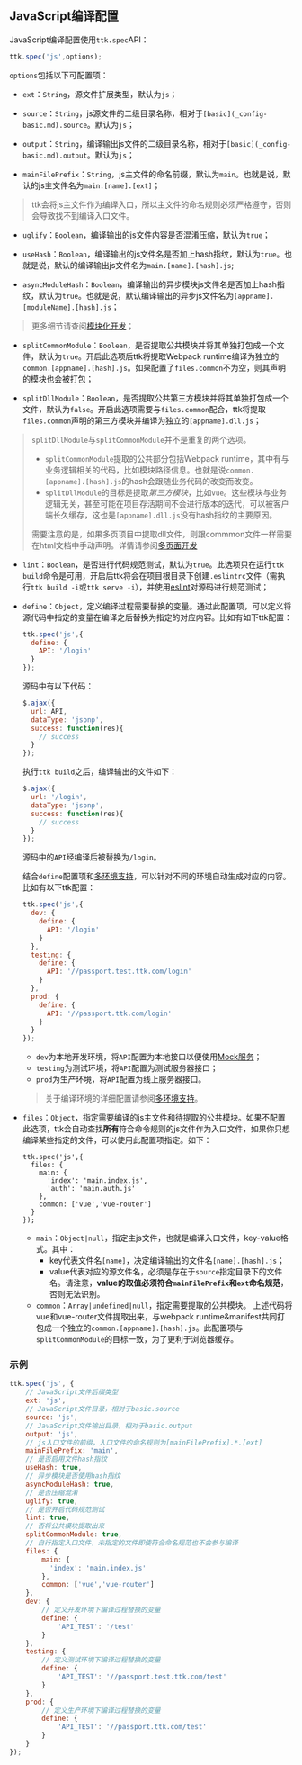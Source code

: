 ## JavaScript编译配置

JavaScript编译配置使用`ttk.spec`API：

```JavaScript
ttk.spec('js',options);
```

`options`包括以下可配置项：

* `ext`：`String`，源文件扩展类型，默认为`js`；

* `source`：`String`，js源文件的二级目录名称，相对于`[basic](_config-basic.md).source`。默认为`js`；

* `output`：`String`，编译输出js文件的二级目录名称，相对于`[basic](_config-basic.md).output`。默认为`js`；

* `mainFilePrefix`：`String`，js主文件的命名前缀，默认为`main`。也就是说，默认的js主文件名为`main.[name].[ext]`；
> ttk会将js主文件作为编译入口，所以主文件的命名规则必须严格遵守，否则会导致找不到编译入口文件。

* `uglify`：`Boolean`，编译输出的js文件内容是否混淆压缩，默认为`true`；

* `useHash`：`Boolean`，编译输出的js文件名是否加上hash指纹，默认为`true`。也就是说，默认的编译输出js文件名为`main.[name].[hash].js`;

* `asyncModuleHash`：`Boolean`，编译输出的异步模块js文件名是否加上hash指纹，默认为`true`。也就是说，默认编译输出的异步js文件名为`[appname].[moduleName].[hash].js`；
> 更多细节请查阅[模块化开发](_modules.md)；

* `splitCommonModule`：`Boolean`，是否提取公共模块并将其单独打包成一个文件，默认为`true`。开启此选项后ttk将提取Webpack runtime编译为独立的`common.[appname].[hash].js`。如果配置了`files.common`不为空，则其声明的模块也会被打包；

* `splitDllModule`：`Boolean`，是否提取公共第三方模块并将其单独打包成一个文件，默认为`false`。开启此选项需要与`files.common`配合，ttk将提取`files.common`声明的第三方模块并编译为独立的`[appname].dll.js`；
> `splitDllModule`与`splitCommonModule`并不是重复的两个选项。
> * `splitCommonModule`提取的公共部分包括Webpack runtime，其中有与业务逻辑相关的代码，比如模块路径信息。也就是说`common.[appname].[hash].js`的hash会跟随业务代码的改变而改变。
> * `splitDllModule`的目标是提取*第三方模块*，比如`vue`。这些模块与业务逻辑无关，甚至可能在项目存活期间不会进行版本的迭代，可以被客户端长久缓存，这也是`[appname].dll.js`没有hash指纹的主要原因。
> 
> 需要注意的是，如果多页项目中提取dll文件，则跟commmon文件一样需要在html文档中手动声明。详情请参阅[多页面开发](_multipage.md)

* `lint`：`Boolean`，是否进行代码规范测试，默认为`true`。此选项只在运行`ttk build`命令是可用，开启后ttk将会在项目根目录下创建`.eslintrc`文件（需执行`ttk build -i`或`ttk serve -i`），并使用[eslint](http://eslint.cn)对源码进行规范测试；

* `define`：`Object`，定义编译过程需要替换的变量。通过此配置项，可以定义将源代码中指定的变量在编译之后替换为指定的对应内容。比如有如下ttk配置：

    ```JavaScript
    ttk.spec('js',{
      define: {
        API: '/login'
      }
    });
    ```

    源码中有以下代码：

    ```JavaScript
    $.ajax({
      url: API,
      dataType: 'jsonp',
      success: function(res){
        // success
      }
    });
    ```

    执行`ttk build`之后，编译输出的文件如下：

    ```JavaScript
    $.ajax({
      url: '/login',
      dataType: 'jsonp',
      success: function(res){
        // success
      }
    });
    ```

    源码中的`API`经编译后被替换为`/login`。

    结合`define`配置项和[多环境支持](_envs.md)，可以针对不同的环境自动生成对应的内容。比如有以下ttk配置：

    ```JavaScript
    ttk.spec('js',{
      dev: {
        define: {
          API: '/login'
        }
      },
      testing: {
        define: {
          API: '//passport.test.ttk.com/login'
        }
      },
      prod: {
        define: {
          API: '//passport.ttk.com/login'
        }
      }
    });
    ```

    * `dev`为本地开发环境，将`API`配置为本地接口以便使用[Mock服务](_mock.md)；
    * `testing`为测试环境，将`API`配置为测试服务器接口；
    * `prod`为生产环境，将`API`配置为线上服务器接口。

    > 关于编译环境的详细配置请参阅[多环境支持](_envs.md)。

* `files`：`Object`，指定需要编译的js主文件和待提取的公共模块。如果不配置此选项，ttk会自动查找**所有**符合命令规则的js文件作为入口文件，如果你只想编译某些指定的文件，可以使用此配置项指定。如下：

    ```
    ttk.spec('js',{
      files: {
        main: {
          'index': 'main.index.js',
          'auth': 'main.auth.js'
        },
        common: ['vue','vue-router']
      }
    });
    ```

    * `main`：`Object|null`，指定主js文件，也就是编译入口文件，key-value格式。其中：
      * key代表文件名`[name]`，决定编译输出的文件名`[name].[hash].js`；
      * value代表对应的源文件名，必须是存在于`source`指定目录下的文件名。请注意，**value的取值必须符合`mainFilePrefix`和`ext`命名规范**，否则无法识别。
    * `common`：`Array|undefined|null`，指定需要提取的公共模块。 上述代码将vue和vue-router文件提取出来，与webpack runtime&manifest共同打包成一个独立的`common.[appname].[hash].js`。此配置项与`splitCommonModule`的目标一致，为了更利于浏览器缓存。


### 示例
```JavaScript
ttk.spec('js', {
    // JavaScript文件后缀类型
    ext: 'js',
    // JavaScript文件目录，相对于basic.source
    source: 'js',
    // JavaScript文件输出目录，相对于basic.output
    output: 'js',
    // js入口文件的前缀，入口文件的命名规则为[mainFilePrefix].*.[ext]
    mainFilePrefix: 'main',
    // 是否启用文件hash指纹
    useHash: true,
    // 异步模块是否使用hash指纹
    asyncModuleHash: true,
    // 是否压缩混淆
    uglify: true,
    // 是否开启代码规范测试
    lint: true,
    // 否将公共模块提取出来
    splitCommonModule: true,
    // 自行指定入口文件，未指定的文件即使符合命名规范也不会参与编译
    files: {
        main: {
          'index': 'main.index.js'
        },
        common: ['vue','vue-router']
    },
    dev: {
        // 定义开发环境下编译过程替换的变量
        define: {
            'API_TEST': '/test'
        }
    },
    testing: {
        // 定义测试环境下编译过程替换的变量
        define: {
            'API_TEST': '//passport.test.ttk.com/test'
        }
    },
    prod: {
        // 定义生产环境下编译过程替换的变量
        define: {
            'API_TEST': '//passport.ttk.com/test'
        }
    }
});
```
